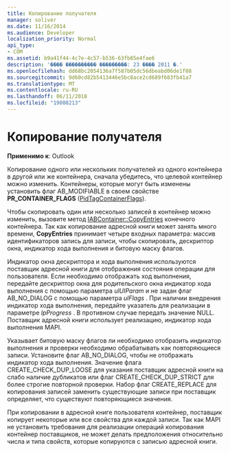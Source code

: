 ```yaml
---
title: Копирование получателя
manager: soliver
ms.date: 11/16/2014
ms.audience: Developer
localization_priority: Normal
api_type:
- COM
ms.assetid: b9a41f44-4c7e-4c57-b536-63fb85e4fae6
description: '���� ���������� ���������: 23 ���� 2011 �.'
ms.openlocfilehash: dd68bc2054136a7f587b05dc56dbeabd06de1f08
ms.sourcegitcommit: 9d60cd82b5413446e5bc8ace2cd689f683fb41a7
ms.translationtype: MT
ms.contentlocale: ru-RU
ms.lasthandoff: 06/11/2018
ms.locfileid: "19808213"
---
```

# <a name="copying-a-recipient"></a>Копирование получателя

  
  
**Применимо к**: Outlook 
  
Копирование одного или нескольких получателей из одного контейнера в другой или же контейнера, сначала убедитесь, что целевой контейнер можно изменить. Контейнеры, которые могут быть изменены установить флаг AB_MODIFIABLE в своем свойстве **PR_CONTAINER_FLAGS** ([PidTagContainerFlags](pidtagcontainerflags-canonical-property.md)).
  
Чтобы скопировать один или несколько записей в контейнер можно изменить, вызовите метод [IABContainer::CopyEntries](iabcontainer-copyentries.md) конечного контейнера. Так как копирование адресной книги может занять много времени, **CopyEntries** принимает четыре входных параметра: массив идентификаторов запись для записи, чтобы скопировать, дескриптор окна, индикатор хода выполнения и битовую маску флагов. 
  
Индикатор окна дескриптора и хода выполнения используются поставщик адресной книги для отображения состояния операции для пользователя. Если необходимо отображать ход выполнения, передайте дескриптор окна для родительского окна индикатор хода выполнения с помощью параметра _ulUIParam_ и не задан флаг AB_NO_DIALOG с помощью параметра _ulFlags_ . При наличии внедрения индикатор хода выполнения, передайте указатель для реализации в параметре _lpProgress_ . В противном случае передать значение NULL. Поставщик адресной книги использует реализацию, индикатор хода выполнения MAPI. 
  
Указывает битовую маску флагов ли необходимо отобразить индикатор выполнения и проверки необходимо обрабатывать как повторяющиеся записи. Установите флаг AB_NO_DIALOG, чтобы не отображать индикатор хода выполнения. Значение флага CREATE_CHECK_DUP_LOOSE для указания поставщик адресной книги на слабо наличие дубликатов или флаг CREATE_CHECK_DUP_STRICT для более строгие повторной проверки. Набор флаг CREATE_REPLACE для копирования записей заменить существующие записи при поставщик определяет, что существуют повторяющиеся значения. 
  
При копировании в адресной книге пользователя контейнер, поставщик копирует некоторые или все свойства для каждой записи. Так как MAPI не установить требования для реализации операций копирования контейнер поставщиков, не может делать предположения относительно числа и типа свойств, которые копируются с записью адресной книги.
  

